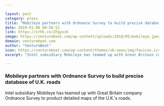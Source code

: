 ```yaml
---

layout: post
category: press
title: "Mobileye partners with Ordnance Survey to build precise database of U.K. roads"
date: 2019-01-08 00:56:51
link: https://vrhk.co/2Fgyvzk
image: https://venturebeat.com/wp-content/uploads/2018/05/mobileye.jpeg?w=1200&strip=all
domain: venturebeat.com
author: "VentureBeat"
icon: https://venturebeat.com/wp-content/themes/vb-news/img/favicon.ico
excerpt: "Intel subsidiary Mobileye has teamed up with Great Britain company Ordnance Survey to product detailed maps of the U.K.'s roads."

---
```


### Mobileye partners with Ordnance Survey to build precise database of U.K. roads

Intel subsidiary Mobileye has teamed up with Great Britain company Ordnance Survey to product detailed maps of the U.K.'s roads.